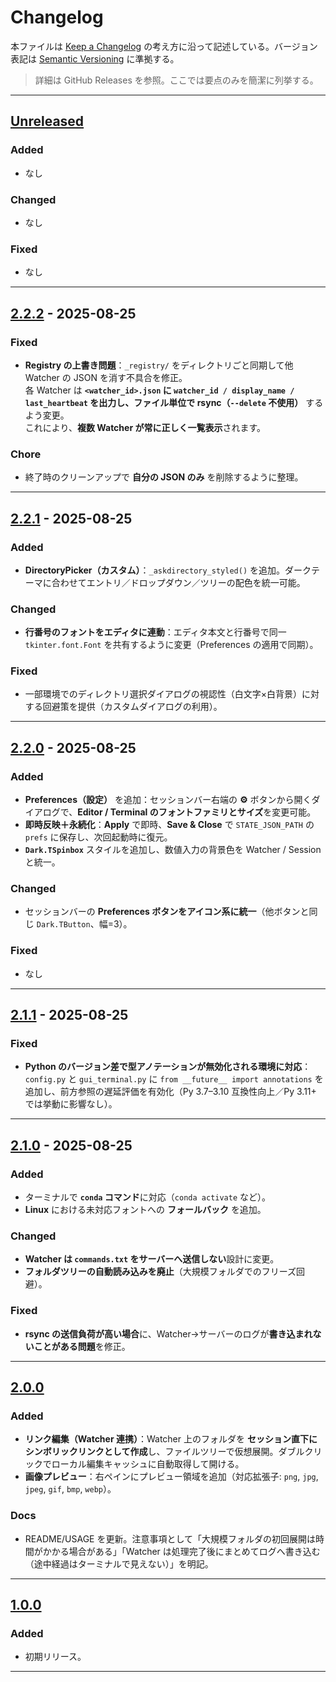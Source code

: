 # Changelog

本ファイルは [Keep a Changelog](https://keepachangelog.com/ja/1.1.0/) の考え方に沿って記述している。バージョン表記は [Semantic Versioning](https://semver.org/lang/ja/) に準拠する。

> 詳細は GitHub Releases を参照。ここでは要点のみを簡潔に列挙する。

---

## [Unreleased]

### Added

* なし

### Changed

* なし

### Fixed

* なし

---

## [2.2.2] - 2025-08-25

### Fixed
- **Registry の上書き問題**：`_registry/` をディレクトリごと同期して他 Watcher の JSON を消す不具合を修正。  
  各 Watcher は **`<watcher_id>.json` に `watcher_id / display_name / last_heartbeat` を出力し、ファイル単位で rsync（`--delete` 不使用）** するよう変更。  
  これにより、**複数 Watcher が常に正しく一覧表示**されます。

### Chore
- 終了時のクリーンアップで **自分の JSON のみ** を削除するように整理。

---

## [2.2.1] - 2025-08-25

### Added
- **DirectoryPicker（カスタム）**：`_askdirectory_styled()` を追加。ダークテーマに合わせてエントリ／ドロップダウン／ツリーの配色を統一可能。

### Changed
- **行番号のフォントをエディタに連動**：エディタ本文と行番号で同一 `tkinter.font.Font` を共有するように変更（Preferences の適用で同期）。

### Fixed
- 一部環境でのディレクトリ選択ダイアログの視認性（白文字×白背景）に対する回避策を提供（カスタムダイアログの利用）。


---

## [2.2.0] - 2025-08-25

### Added
- **Preferences（設定）** を追加：セッションバー右端の **⚙︎** ボタンから開くダイアログで、**Editor / Terminal のフォントファミリとサイズ**を変更可能。
- **即時反映＋永続化**：**Apply** で即時、**Save & Close** で `STATE_JSON_PATH` の `prefs` に保存し、次回起動時に復元。
- **`Dark.TSpinbox`** スタイルを追加し、数値入力の背景色を Watcher / Session と統一。

### Changed
- セッションバーの **Preferences ボタンをアイコン系に統一**（他ボタンと同じ `Dark.TButton`、幅=3）。

### Fixed
- なし

---

## [2.1.1] - 2025-08-25

### Fixed

* **Python のバージョン差で型アノテーションが無効化される環境に対応**：`config.py` と `gui_terminal.py` に `from __future__ import annotations` を追加し、前方参照の遅延評価を有効化（Py 3.7–3.10 互換性向上／Py 3.11+ では挙動に影響なし）。

---

## [2.1.0] - 2025-08-25

### Added

* ターミナルで **`conda` コマンド**に対応（`conda activate` など）。
* **Linux** における未対応フォントへの **フォールバック** を追加。

### Changed

* **Watcher は `commands.txt` をサーバーへ送信しない**設計に変更。
* **フォルダツリーの自動読み込みを廃止**（大規模フォルダでのフリーズ回避）。

### Fixed

* **rsync の送信負荷が高い場合**に、Watcher→サーバーのログが**書き込まれないことがある問題**を修正。

---

## [2.0.0]

### Added

* **リンク編集（Watcher 連携）**：Watcher 上のフォルダを **セッション直下にシンボリックリンクとして作成**し、ファイルツリーで仮想展開。ダブルクリックでローカル編集キャッシュに自動取得して開ける。
* **画像プレビュー**：右ペインにプレビュー領域を追加（対応拡張子: `png`, `jpg`, `jpeg`, `gif`, `bmp`, `webp`）。

### Docs

* README/USAGE を更新。注意事項として「大規模フォルダの初回展開は時間がかかる場合がある」「Watcher は処理完了後にまとめてログへ書き込む（途中経過はターミナルで見えない）」を明記。

---

## [1.0.0]

### Added

* 初期リリース。

---

[Unreleased]: https://github.com/ri0097fx/SyncTerm-IDE/compare/v2.2.2...HEAD

[2.2.2]: https://github.com/ri0097fx/SyncTerm-IDE/compare/v2.2.1...v2.2.2
[2.2.1]: https://github.com/ri0097fx/SyncTerm-IDE/compare/v2.2.0...v2.2.1
[2.2.0]: https://github.com/ri0097fx/SyncTerm-IDE/compare/v2.1.1...v2.2.0

[2.2.0-release]: https://github.com/ri0097fx/SyncTerm-IDE/releases/tag/v2.2.0

[2.1.1]: https://github.com/ri0097fx/SyncTerm-IDE/compare/v2.1.0...v2.1.1
[2.1.0]: https://github.com/ri0097fx/SyncTerm-IDE/compare/v2.0.0...v2.1.0
[2.1.0-release]: https://github.com/ri0097fx/SyncTerm-IDE/releases/tag/v2.1.0

[2.0.0]: https://github.com/ri0097fx/SyncTerm-IDE/compare/v1.0.0...v2.0.0
[2.0.0-release]: https://github.com/ri0097fx/SyncTerm-IDE/releases/tag/v2.0.0

[1.0.0]: https://github.com/ri0097fx/SyncTerm-IDE/releases/tag/v1.0.0
